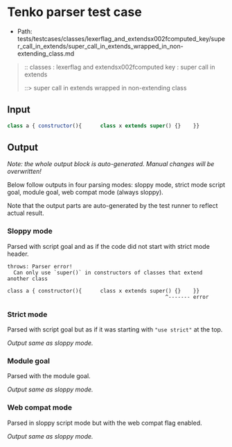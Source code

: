 # Tenko parser test case

- Path: tests/testcases/classes/lexerflag_and_extendsx002fcomputed_key/super_call_in_extends/super_call_in_extends_wrapped_in_non-extending_class.md

> :: classes : lexerflag and extendsx002fcomputed key : super call in extends
>
> ::> super call in extends wrapped in non-extending class

## Input

`````js
class a { constructor(){      class x extends super() {}    }}
`````

## Output

_Note: the whole output block is auto-generated. Manual changes will be overwritten!_

Below follow outputs in four parsing modes: sloppy mode, strict mode script goal, module goal, web compat mode (always sloppy).

Note that the output parts are auto-generated by the test runner to reflect actual result.

### Sloppy mode

Parsed with script goal and as if the code did not start with strict mode header.

`````
throws: Parser error!
  Can only use `super()` in constructors of classes that extend another class

class a { constructor(){      class x extends super() {}    }}
                                                   ^------- error
`````

### Strict mode

Parsed with script goal but as if it was starting with `"use strict"` at the top.

_Output same as sloppy mode._

### Module goal

Parsed with the module goal.

_Output same as sloppy mode._

### Web compat mode

Parsed in sloppy script mode but with the web compat flag enabled.

_Output same as sloppy mode._

